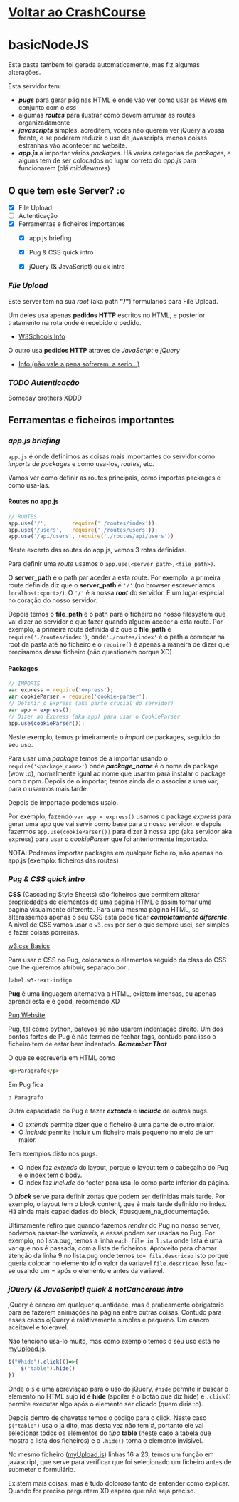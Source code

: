 # [Voltar ao CrashCourse](../crash.md)

# basicNodeJS
Esta pasta tambem foi gerada automaticamente, mas fiz algumas alterações.

Esta servidor tem:
* ***pugs*** para gerar páginas HTML e onde vão ver como usar as *views* em conjunto com o *css*
* algumas ***routes*** para ilustrar como devem arrumar as routas organizadamente
* ***javascripts*** simples. acreditem, voces não querem ver jQuery a vossa frente, e se poderem reduzir o uso de javascripts, menos coisas estranhas vão acontecer no website.
* ***app.js*** a importar vários *packages*. Há varias categorias de *packages*, e alguns tem de ser colocados no lugar correto do *app.js* para funcionarem (olá *middlewares*)

## O que tem este Server? :o

- [x] File Upload
- [ ] Autenticação
- [x] Ferramentas e ficheiros importantes
  - [x] app.js briefing
  - [x] Pug & CSS quick intro
  - [x] jQuery (& JavaScript) quick intro


### *File Upload*
Este server tem na sua *root* (aka path **"/"**) formularios para File Upload.

Um deles usa apenas **pedidos HTTP** escritos no HTML, e posterior tratamento na rota onde é recebido o pedido.
* [W3Schools Info](https://www.w3schools.com/html/html_forms.asp)

O outro usa **pedidos HTTP** atraves de *JavaScript* e *jQuery*
* [Info (não vale a pena sofrerem. a serio...)](https://medium.freecodecamp.org/here-is-the-most-popular-ways-to-make-an-http-request-in-javascript-954ce8c95aaa)

### *TODO Autenticação*

Someday brothers XDDD

## Ferramentas e ficheiros importantes

### *app.js briefing*
`app.js` é onde definimos as coisas mais importantes do servidor como *imports de packages* e como usa-los, *routes*, etc.

Vamos ver como definir as routes principais, como importas packages e como usa-las.

#### Routes no app.js
```js
// ROUTES
app.use('/',        require('./routes/index'));
app.use('/users',   require('./routes/users'));
app.use('/api/users', require('./routes/api/users'))
```
Neste excerto das routes do app.js, vemos 3 rotas definidas.

Para definir uma *route* usamos o `app.use(<server_path>,<file_path>)`.

O **server_path** é o path par aceder a esta route.
Por exemplo, a primeira route definida diz que o **server_path** é `'/'` (no browser escreveriamos `localhost:<port>/`). O `'/'` é a nossa ***root*** do servidor. É um lugar especial no coração do nosso servidor.

Depois temos o **file_path** é o path para o ficheiro no nosso filesystem que vai dizer ao servidor o que fazer quando alguem aceder a esta route. Por exemplo, a primeira route definida diz que o **file_path** é `require('./routes/index')`, onde`'./routes/index'` é o path a começar na root da pasta até ao ficheiro e o `require()` é apenas a maneira de dizer que precisamos desse ficheiro (não questionem porque XD)

#### Packages
```js
// IMPORTS
var express = require('express');
var cookieParser = require('cookie-parser');
// Definir o Express (aka parte crucial do servidor)
var app = express();
// Dizer ao Express (aka app) para usar o CookieParser
app.use(cookieParser());
```
Neste exemplo, temos primeiramente o *import* de packages, seguido do seu uso.

Para usar uma *package* temos de a importar usando o `require('<package_name>')` onde ***package_name*** é o nome da package (wow :o), normalmente igual ao nome que usaram para instalar o package com o npm. Depois de o importar, temos ainda de o associar a uma var, para o usarmos mais tarde.

Depois de importado podemos usalo.

Por exemplo, fazendo `var app = express()` usamos o package *express* para gerar uma app que vai servir como base para o nosso servidor. e depois fazermos `app.use(cookieParser())` para dizer à nossa app (aka servidor aka express) para usar o *cookieParser* que foi anteriormente importado.

NOTA: Podemos importar packages em qualquer ficheiro, não apenas no app.js (exemplo: ficheiros das routes)

### *Pug & CSS quick intro*
**CSS** (Cascading Style Sheets) são ficheiros que permitem alterar propriedades de elementos de uma página HTML e assim tornar uma página visualmente diferente. Para uma mesma página HTML, se alterassemos apenas o seu CSS esta pode ficar ***completamente diferente***. A nivel de CSS vamos usar o `w3.css` por ser o que sempre usei, ser simples e fazer coisas porreiras.

[w3.css Basics](https://www.w3schools.com/w3css/)

Para usar o CSS no Pug, colocamos o elementos seguido da class do CSS que lhe queremos atribuir, separado por .
``` pug
label.w3-text-indigo
```

**Pug** é uma linguagem alternativa a HTML, existem imensas, eu apenas aprendi esta e é good, recomendo XD

[Pug Website](https://pugjs.org/api/getting-started.html)

Pug, tal como python, batevos se não usarem indentação direito.
Um dos pontos fortes de Pug é não termos de fechar tags, contudo para isso o ficheiro tem de estar bem indentado. ***Remember That***

O que se escreveria em HTML como
``` html
<p>Paragrafo</p>
```
Em Pug fica
``` pug
p Paragrafo
```
Outra capacidade do Pug é fazer ***extends*** e ***include*** de outros pugs.
* O *extends* permite dizer que o ficheiro é uma parte de outro maior.
* O *include* permite incluir um ficheiro mais pequeno no meio de um maior.

Tem exemplos disto nos pugs.
* O index faz *extends* do layout, porque o layout tem o cabeçalho do Pug e o index tem o body.
* O index faz *include* do footer para usa-lo como parte inferior da página.

O ***block*** serve para definir zonas que podem ser definidas mais tarde. Por exemplo, o layout tem o block content, que é mais tarde definido no index. Há ainda mais capacidades do block, #busquem_na_documentação.

Ultimamente refiro que quando fazemos *render* do Pug no nosso server, podemos passar-lhe *variaveis*, e essas podem ser usadas no Pug. Por exemplo, no lista.pug, temos a linha `each file in lista` onde lista é uma var que nos é passada, com a lista de ficheiros.
Aproveito para chamar atenção da linha 9 no lista.pug onde temos `td= file.descricao`
Isto porque queria colocar no elemento *td* o valor da variavel `file.descricao`. Isso faz-se usando um *=* após o elemento e antes da variavel.

### *jQuery (& JavaScript) quick & notCancerous intro*
jQuery é cancro em qualquer quantidade, mas é praticamente obrigatorio para se fazerem animações na página entre outras coisas.
Contudo para esses casos ojQuery é ralativamente simples e pequeno. Um cancro aceitavel e toleravel.

Não tenciono usa-lo muito, mas como exemplo temos o seu uso está no [myUpload.js](public/javascripts/myUpload.js).
``` js
$("#hide").click(()=>{
    $("table").hide()
})
```
Onde o `$` é uma abreviação para o uso do jQuery, `#hide` permite ir buscar o elemento no HTML sujo **id** é **hide** (spoiler é o botão que diz hide) e `.click()` permite executar algo após o elemento ser clicado (quem diria :o).

Depois dentro de chavetas temos o código para o click. Neste caso `$("table")` usa o já dito, mas desta vez não tem #, portanto ele vai selecionar todos os elementos do *tipo* **table** (neste caso a tabela que mostra a lista dos ficheiros) e o `.hide()` torna o elemento invisivel.

No mesmo ficheiro ([myUpload.js](public/javascripts/myUpload.js)) linhas 16 a 23, temos um função em javascript, que serve para verificar que foi selecionado um ficheiro antes de submeter o formulário.

Existem mais coisas, mas é tudo doloroso tanto de entender como explicar. Quando for preciso perguntem XD espero que não seja preciso.
